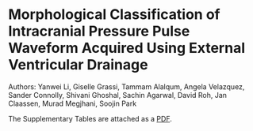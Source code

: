# Morphological Classification of Intracranial Pressure Pulse Waveform Acquired Using External Ventricular Drainage

Authors: Yanwei Li, Giselle Grassi, Tammam Alalqum, Angela Velazquez, Sander Connolly, Shivani Ghoshal, Sachin Agarwal, David Roh, Jan Claassen, Murad Megjhani, Soojin Park

The Supplementary Tables are attached as a [PDF](NCS_Morph_Supplement_Tables.pdf).
